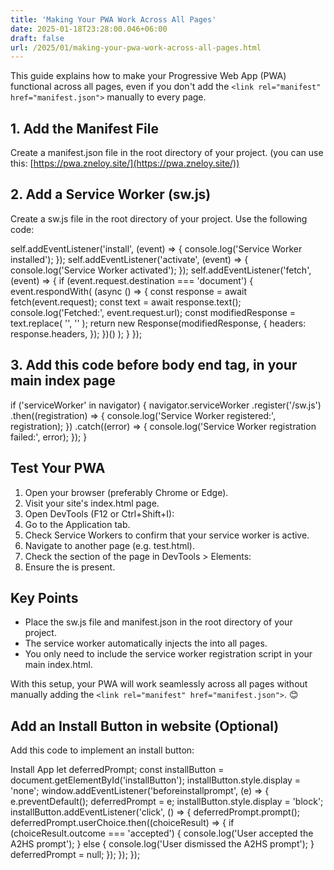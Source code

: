 ```yaml
---
title: 'Making Your PWA Work Across All Pages'
date: 2025-01-18T23:28:00.046+06:00
draft: false
url: /2025/01/making-your-pwa-work-across-all-pages.html
---
```


This guide explains how to make your Progressive Web App (PWA) functional across all pages, even if you don't add the `<link rel="manifest" href="manifest.json">` manually to every page.

1\. Add the Manifest File
-------------------------

Create a manifest.json file in the root directory of your project. (you can use this: [https://pwa.zneloy.site/](https://pwa.zneloy.site/))

2\. Add a Service Worker (sw.js)
--------------------------------

Create a sw.js file in the root directory of your project. Use the following code:

self.addEventListener('install', (event) => { console.log('Service Worker installed'); }); self.addEventListener('activate', (event) => { console.log('Service Worker activated'); }); self.addEventListener('fetch', (event) => { if (event.request.destination === 'document') { event.respondWith( (async () => { const response = await fetch(event.request); const text = await response.text(); console.log('Fetched:', event.request.url); const modifiedResponse = text.replace( '', '' ); return new Response(modifiedResponse, { headers: response.headers, }); })() ); } });

3\. Add this code before body end tag, in your main index page
--------------------------------------------------------------

if ('serviceWorker' in navigator) { navigator.serviceWorker .register('/sw.js') .then((registration) =&gt; { console.log('Service Worker registered:', registration); }) .catch((error) =&gt; { console.log('Service Worker registration failed:', error); }); }

Test Your PWA
-------------

1.  Open your browser (preferably Chrome or Edge).
2.  Visit your site's index.html page.
3.  Open DevTools (F12 or Ctrl+Shift+I):
4.  Go to the Application tab.
5.  Check Service Workers to confirm that your service worker is active.
6.  Navigate to another page (e.g. test.html).
7.  Check the <head> section of the page in DevTools > Elements:
8.  Ensure the <link rel="manifest" href="/manifest.json"> is present.

Key Points
----------

*   Place the sw.js file and manifest.json in the root directory of your project.
*   The service worker automatically injects the <link rel="manifest"> into all pages.
*   You only need to include the service worker registration script in your main index.html.

With this setup, your PWA will work seamlessly across all pages without manually adding the `<link rel="manifest" href="manifest.json">`. 😊

Add an Install Button in website (Optional)
-------------------------------------------

Add this code to implement an install button:

Install App let deferredPrompt; const installButton = document.getElementById('installButton'); installButton.style.display = 'none'; window.addEventListener('beforeinstallprompt', (e) =&gt; { e.preventDefault(); deferredPrompt = e; installButton.style.display = 'block'; installButton.addEventListener('click', () =&gt; { deferredPrompt.prompt(); deferredPrompt.userChoice.then((choiceResult) =&gt; { if (choiceResult.outcome === 'accepted') { console.log('User accepted the A2HS prompt'); } else { console.log('User dismissed the A2HS prompt'); } deferredPrompt = null; }); }); });